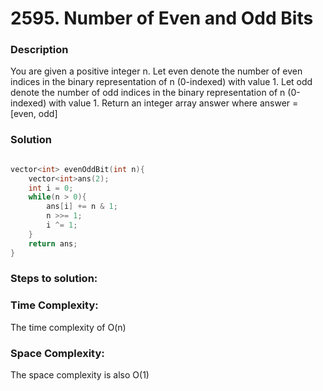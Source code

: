 # 2595. Number of Even and Odd Bits

### Description
You are given a positive integer n. Let even denote the number of even indices in the binary representation of n (0-indexed) with value 1. Let odd denote the number of odd indices in the binary representation of n (0-indexed) with value 1. Return an integer array answer where answer = [even, odd]

### Solution

```cpp

vector<int> evenOddBit(int n){
    vector<int>ans(2);
    int i = 0;
    while(n > 0){
        ans[i] += n & 1;
        n >>= 1;
        i ^= 1;
    }
    return ans;
}

```

### Steps to solution:


### Time Complexity:
The time complexity of O(n)

### Space Complexity:
The space complexity is also O(1) 